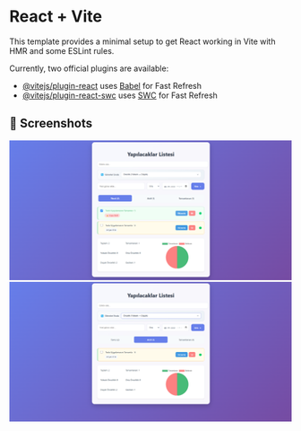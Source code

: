 # React + Vite

This template provides a minimal setup to get React working in Vite with HMR and some ESLint rules.

Currently, two official plugins are available:

- [@vitejs/plugin-react](https://github.com/vitejs/vite-plugin-react/blob/main/packages/plugin-react/README.md) uses [Babel](https://babeljs.io/) for Fast Refresh
- [@vitejs/plugin-react-swc](https://github.com/vitejs/vite-plugin-react-swc) uses [SWC](https://swc.rs/) for Fast Refresh

## 📸 **Screenshots**  
<p align="center">
  <img src="https://github.com/dev-yuci/React-TodoApp/blob/master/TodoApp-1.png" width="600">
  <img src="https://github.com/dev-yuci/React-TodoApp/blob/master/TodoApp-2.png" width="600">
</p>
